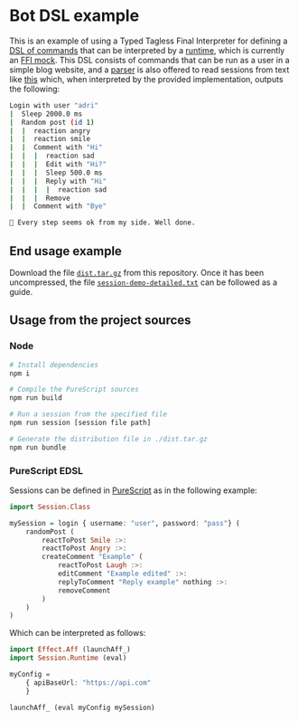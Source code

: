 # Bot DSL example

This is an example of using a Typed Tagless Final Interpreter for defining a [DSL of commands](./src/Session/Class.purs) that can be interpreted by a [runtime](./src/Session/Runtime.purs), which is currently an [FFI mock](./src/Effect/Aff/Runtime.js). This DSL consists of commands that can be run as a user in a simple blog website, and a [parser](./src/Session/Parser.purs) is also offered to read sessions from text like [this](./examples/session-demo-simple.txt) which, when interpreted by the provided implementation, outputs the following:

```sh
Login with user "adri"
|  Sleep 2000.0 ms
|  Random post (id 1)
|  |  reaction angry
|  |  reaction smile
|  |  Comment with "Hi"
|  |  |  reaction sad
|  |  |  Edit with "Hi?"
|  |  |  Sleep 500.0 ms
|  |  |  Reply with "Hi"
|  |  |  |  reaction sad
|  |  |  Remove
|  |  Comment with "Bye"

🤖 Every step seems ok from my side. Well done.
```

## End usage example

Download the file [`dist.tar.gz`](./dist.tar.gz) from this repository. Once it has been uncompressed, the file [`session-demo-detailed.txt`](./examples/session-demo-detailed.txt) can be followed as a guide.

## Usage from the project sources

### Node

```bash
# Install dependencies
npm i

# Compile the PureScript sources
npm run build

# Run a session from the specified file
npm run session [session file path]

# Generate the distribution file in ./dist.tar.gz
npm run bundle
```

### PureScript EDSL

Sessions can be defined in [PureScript](https://www.purescript.org/) as in the following example:

```haskell
import Session.Class

mySession = login { username: "user", password: "pass"} (
    randomPost (
        reactToPost Smile :>: 
        reactToPost Angry :>: 
        createComment "Example" (
            reactToPost Laugh :>: 
            editComment "Example edited" :>:
            replyToComment "Reply example" nothing :>:
            removeComment
        )
    )
)
```

Which can be interpreted as follows:

```haskell
import Effect.Aff (launchAff_)
import Session.Runtime (eval)

myConfig = 
    { apiBaseUrl: "https://api.com"
    }

launchAff_ (eval myConfig mySession)
```